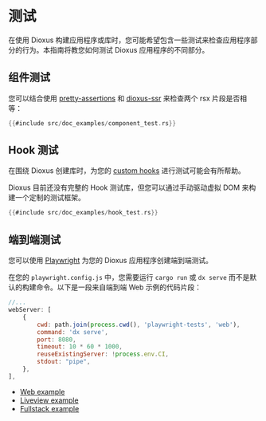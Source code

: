 # 测试

在使用 Dioxus 构建应用程序或库时，您可能希望包含一些测试来检查应用程序部分的行为。本指南将教您如何测试 Dioxus 应用程序的不同部分。

## 组件测试

您可以结合使用 [pretty-assertions](https://docs.rs/pretty_assertions/latest/pretty_assertions/) 和 [dioxus-ssr]() 来检查两个 rsx 片段是否相等：

```rust
{{#include src/doc_examples/component_test.rs}}
```

## Hook 测试

在围绕 Dioxus 创建库时，为您的 [custom hooks](./state/custom_hooks/index.md) 进行测试可能会有所帮助。

Dioxus 目前还没有完整的 Hook 测试库，但您可以通过手动驱动虚拟 DOM 来构建一个定制的测试框架。

```rust
{{#include src/doc_examples/hook_test.rs}}
```

## 端到端测试

您可以使用 [Playwright](https://playwright.dev/) 为您的 Dioxus 应用程序创建端到端测试。

在您的 `playwright.config.js` 中，您需要运行 `cargo run` 或 `dx serve` 而不是默认的构建命令。以下是一段来自端到端 Web 示例的代码片段：

```js
//...
webServer: [
    {
        cwd: path.join(process.cwd(), 'playwright-tests', 'web'),
        command: 'dx serve',
        port: 8080,
        timeout: 10 * 60 * 1000,
        reuseExistingServer: !process.env.CI,
        stdout: "pipe",
    },
],
```

- [Web example](https://github.com/DioxusLabs/dioxus/tree/v0.5/playwright-tests/web)
- [Liveview example](https://github.com/DioxusLabs/dioxus/tree/v0.5/playwright-tests/liveview)
- [Fullstack example](https://github.com/DioxusLabs/dioxus/tree/v0.5/playwright-tests/fullstack)